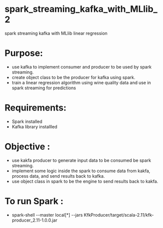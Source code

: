 # spark_streaming_kafka_with_MLlib_2
spark streaming kafka with MLlib linear regression

# Purpose:
- use kafka to implement consumer and producer to be used by spark streaming.
- create object class to be the producer for kafka using spark.
- train a linear regression algorithm using wine quality data and use in spark streaming for predictions

# Requirements:
- Spark installed
- Kafka library installled

# Objective :
- use kakfa producer to generate input data to be consumed be spark streaming.
- implement some logic inside the spark to consume data from kakfa, process data, and send results back to kafka.
- use object class in spark to be the engine to send results back to kakfa.

# To run Spark :
- spark-shell --master local[*] --jars KfkProducer/target/scala-2.11/kfk-producer_2.11-1.0.0.jar